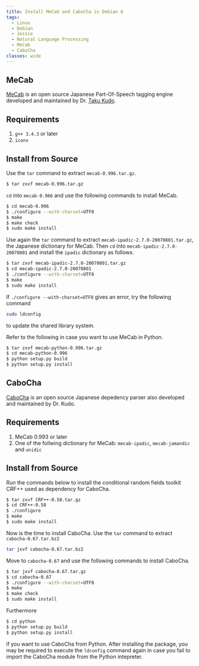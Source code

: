 ```yaml
---
title: Install MeCab and CaboCha in Debian 8
tags:
  - Linux
  - Debian
  - Jessie
  - Natural Language Processing
  - MeCab
  - CaboCha
classes: wide
---
```


## MeCab

[MeCab](http://taku910.github.io/mecab/) is an open source Japanese Part-Of-Speech tagging engine developed and maintained by Dr. [Taku Kudo](http://chasen.org/~taku/index.html.en).

## Requirements

1. `g++ 3.4.3` or later
2. `iconv`

## Install from Source

Use the `tar` command to extract `mecab-0.996.tar.gz`.

```bash
$ tar zxvf mecab-0.996.tar.gz
```

`cd` into `mecab-0.966` and use the following commands to install MeCab.

```bash
$ cd mecab-0.996
$ ./configure --with-charset=UTF8
$ make
$ make check
$ sudo make install
```

Use again the `tar` command to extract `mecab-ipadic-2.7.0-20070801.tar.gz`, the Japanese dictionary for MeCab. Then `cd` into `mecab-ipadic-2.7.0-20070801` and install the `ipadic` dictionary as follows. 

```bash
$ tar zxvf mecab-ipadic-2.7.0-20070801.tar.gz
$ cd mecab-ipadic-2.7.0-20070801
$ ./configure --with-charset=UTF8
$ make
$ sudo make install
```

If `./configure --with-charset=UTF8` gives an error, try the following command

```bash
sudo ldconfig
```

to update the shared library system.

Refer to the following in case you want to use MeCab in Python.

```bash
$ tar zxvf mecab-python-0.996.tar.gz
$ cd mecab-python-0.996
$ python setup.py build
$ python setup.py install
```

## CaboCha

[CaboCha](http://taku910.github.io/cabocha/) is an open source Japanese depedency parser also developed and maintained by Dr. Kudo.

## Requirements

1. MeCab 0.993 or later
2. One of the follwing dictionary for MeCab: `mecab-ipadic`, `mecab-jamandic` and `unidic`

## Install from Source

Run the commands below to install the conditional random fields toolkit CRF++ used as dependency for CaboCha.

```bash
$ tar zxvf CRF++-0.58.tar.gz
$ cd CRF++-0.58
$ ./configure
$ make
$ sudo make install
```

Now is the time to install CaboCha. Use the `tar` command to extract `cabocha-0.67.tar.bz2`

```bash
tar jxvf cabocha-0.67.tar.bz2
```

Move to `cabocha-0.67` and use the following commands to install CaboCha.

```bash
$ tar jxvf cabocha-0.67.tar.gz
$ cd cabocha-0.67
$ ./configure --with-charset=UTF8
$ make
$ make check
$ sudo make install
```

Furthermore

```bash
$ cd python
$ python setup.py build
$ python setup.py install
```

if you want to use CaboCha from Python. After installing the package, you may be required to execute the `ldconfig` command again in case you fail to import the CaboCha module from the Python intepreter.
